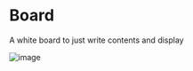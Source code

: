# Board

A white board to just write contents and display

![image](https://user-images.githubusercontent.com/77836274/209801822-f5ceba24-a726-4131-b3b9-4434d76db1e2.png)


